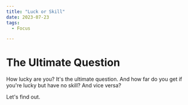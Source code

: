 ```yaml
---
title: "Luck or Skill"
date: 2023-07-23
tags:
  - Focus

---
```


<h1>The Ultimate Question</h1>

How lucky are you? It's the ultimate question. And how far do you get if you're lucky but have no skill? And vice versa?

Let's find out. 